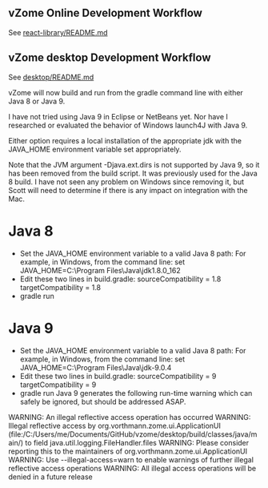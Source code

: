 ## vZome Online Development Workflow

See [react-library/README.md](react-library/README.md)

## vZome desktop Development Workflow

See [desktop/README.md](desktop/README.md)

vZome will now build and run from the gradle command line with either Java 8 or Java 9.

I have not tried using Java 9 in Eclipse or NetBeans yet. Nor have I researched or evaluated the behavior of Windows launch4J with Java 9.

Either option requires a local installation of the appropriate jdk with the JAVA_HOME environment variable set appropriately.

Note that the JVM argument -Djava.ext.dirs is not supported by Java 9, so it has been removed from the build script. It was previously used for the Java 8 build. I have not seen any problem on Windows since removing it, but Scott will need to determine if there is any impact on integration with the Mac.

Java 8
======
* Set the JAVA_HOME environment variable to a valid Java 8 path:
	For example, in Windows, from the command line: 
		set JAVA_HOME=C:\Program Files\Java\jdk1.8.0_162
* Edit these two lines in build.gradle:
    sourceCompatibility = 1.8
    targetCompatibility = 1.8
* gradle run
	
Java 9
======
* Set the JAVA_HOME environment variable to a valid Java 8 path:
	For example, in Windows, from the command line: 
		set JAVA_HOME=C:\Program Files\Java\jdk-9.0.4
* Edit these two lines in build.gradle:
    sourceCompatibility = 9
    targetCompatibility = 9
* gradle run
	Java 9 generates the following run-time warning which can safely be ignored, but should be addressed ASAP.

WARNING: An illegal reflective access operation has occurred
WARNING: Illegal reflective access by org.vorthmann.zome.ui.ApplicationUI (file:/C:/Users/me/Documents/GitHub/vzome/desktop/build/classes/java/main/) to field java.util.logging.FileHandler.files
WARNING: Please consider reporting this to the maintainers of org.vorthmann.zome.ui.ApplicationUI
WARNING: Use --illegal-access=warn to enable warnings of further illegal reflective access operations
WARNING: All illegal access operations will be denied in a future release
	







